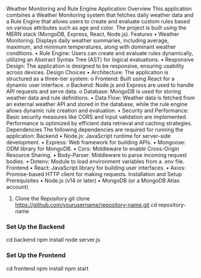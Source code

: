 Weather Monitoring and Rule Engine Application
Overview
This application combines a Weather Monitoring system that fetches daily weather data and a Rule Engine that allows users to create and evaluate custom rules based on various attributes such as age and color. The project is built using the MERN stack (MongoDB, Express, React, Node.js).
Features
•	Weather Monitoring: Displays daily weather summaries, including average, maximum, and minimum temperatures, along with dominant weather conditions.
•	Rule Engine: Users can create and evaluate rules dynamically, utilizing an Abstract Syntax Tree (AST) for logical evaluations.
•	Responsive Design: The application is designed to be responsive, ensuring usability across devices.
Design Choices
•	Architecture: The application is structured as a three-tier system:
o	Frontend: Built using React for a dynamic user interface.
o	Backend: Node.js and Express are used to handle API requests and serve data.
o	Database: MongoDB is used for storing weather data and rule definitions.
•	Data Flow: Weather data is fetched from an external weather API and stored in the database, while the rule engine allows dynamic rule creation and evaluation.
•	Security and Performance: Basic security measures like CORS and input validation are implemented. Performance is optimized by efficient data retrieval and caching strategies.
Dependencies
The following dependencies are required for running the application:
Backend
•	Node.js: JavaScript runtime for server-side development.
•	Express: Web framework for building APIs.
•	Mongoose: ODM library for MongoDB.
•	Cors: Middleware to enable Cross-Origin Resource Sharing.
•	Body-Parser: Middleware to parse incoming request bodies.
•	Dotenv: Module to load environment variables from a .env file.
Frontend
•	React: JavaScript library for building user interfaces.
•	Axios: Promise-based HTTP client for making requests.
Installation and Setup
Prerequisites
•	Node.js (v14 or later)
•	MongoDB (or a MongoDB Atlas account)
1. Clone the Repository
git clone https://github.com/yourusername/repository-name.git
cd repository-name

### Set Up the Backend
cd backend
npm install
node server.js

### Set Up the Frontend
cd frontend
npm install
npm start


